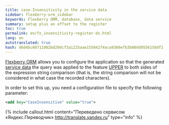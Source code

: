 ```yaml
--- 
title: case-Insensitivity in the service data 
sidebar: flexberry-orm_sidebar 
keywords: Flexberry ORM, database, data service 
summary: setup plus an offset to the register 
toc: true 
permalink: en/fo_insensitivity-register-ds.html 
lang: en 
autotranslated: true 
hash: d6d4bc60711002bd29dcf3a1225aae155842f4aca9366efb3b60dd9556158df1 
--- 
```


[Flexberry ORM](fo_flexberry-orm.html) allows you to configure the application so that the generated [service data](fo_data-service.html) the query was applied to the feature [UPPER](https://docs.microsoft.com/ru-ru/sql/t-sql/functions/upper-transact-sql) to both sides of the expression string comparison (that is, the string comparison will not be considered in what case the recorded characters). 

In order to set this up, you need a configuration file to specify the following parameter: 

```xml
<add key="CaseInsensitive" value="true">
```


{% include callout.html content="Переведено сервисом «Яндекс.Переводчик» <http://translate.yandex.ru>" type="info" %}